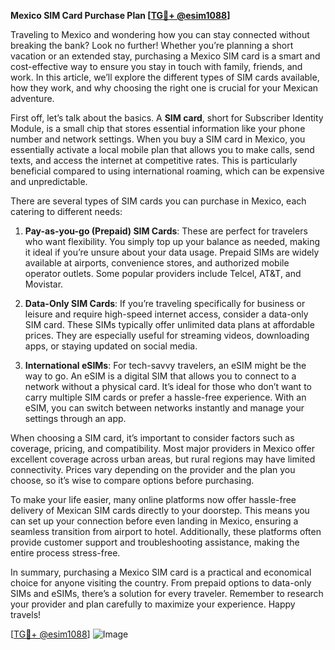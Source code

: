**Mexico SIM Card Purchase Plan [[TG💪+ @esim1088](https://t.me/s/esim1088)]**

Traveling to Mexico and wondering how you can stay connected without breaking the bank? Look no further! Whether you’re planning a short vacation or an extended stay, purchasing a Mexico SIM card is a smart and cost-effective way to ensure you stay in touch with family, friends, and work. In this article, we’ll explore the different types of SIM cards available, how they work, and why choosing the right one is crucial for your Mexican adventure.

First off, let’s talk about the basics. A **SIM card**, short for Subscriber Identity Module, is a small chip that stores essential information like your phone number and network settings. When you buy a SIM card in Mexico, you essentially activate a local mobile plan that allows you to make calls, send texts, and access the internet at competitive rates. This is particularly beneficial compared to using international roaming, which can be expensive and unpredictable.

There are several types of SIM cards you can purchase in Mexico, each catering to different needs:

1. **Pay-as-you-go (Prepaid) SIM Cards**: These are perfect for travelers who want flexibility. You simply top up your balance as needed, making it ideal if you’re unsure about your data usage. Prepaid SIMs are widely available at airports, convenience stores, and authorized mobile operator outlets. Some popular providers include Telcel, AT&T, and Movistar.

2. **Data-Only SIM Cards**: If you’re traveling specifically for business or leisure and require high-speed internet access, consider a data-only SIM card. These SIMs typically offer unlimited data plans at affordable prices. They are especially useful for streaming videos, downloading apps, or staying updated on social media.

3. **International eSIMs**: For tech-savvy travelers, an eSIM might be the way to go. An eSIM is a digital SIM that allows you to connect to a network without a physical card. It’s ideal for those who don’t want to carry multiple SIM cards or prefer a hassle-free experience. With an eSIM, you can switch between networks instantly and manage your settings through an app.

When choosing a SIM card, it’s important to consider factors such as coverage, pricing, and compatibility. Most major providers in Mexico offer excellent coverage across urban areas, but rural regions may have limited connectivity. Prices vary depending on the provider and the plan you choose, so it’s wise to compare options before purchasing.

To make your life easier, many online platforms now offer hassle-free delivery of Mexican SIM cards directly to your doorstep. This means you can set up your connection before even landing in Mexico, ensuring a seamless transition from airport to hotel. Additionally, these platforms often provide customer support and troubleshooting assistance, making the entire process stress-free.

In summary, purchasing a Mexico SIM card is a practical and economical choice for anyone visiting the country. From prepaid options to data-only SIMs and eSIMs, there’s a solution for every traveler. Remember to research your provider and plan carefully to maximize your experience. Happy travels!

[[TG💪+ @esim1088](https://t.me/s/esim1088)] ![Image](https://i.postimg.cc/Y0z9fWf4/image.png)
